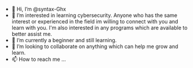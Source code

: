- 👋 Hi, I’m @syntax-Ghx
- 👀 I’m interested in learning cybersecurity. Anyone who has the same interest or experienced in the field im willing to connect with you and learn with you. I'm also interested in any programs which are available to better assist me.
- 🌱 I’m currently a beginner and still learning.
- 💞️ I’m looking to collaborate on anything which can help me grow and learn. 
- 📫 How to reach me ...

<!---
syntax-Ghx/syntax-Ghx is a ✨ special ✨ repository because its `README.md` (this file) appears on your GitHub profile.
You can click the Preview link to take a look at your changes.
--->
